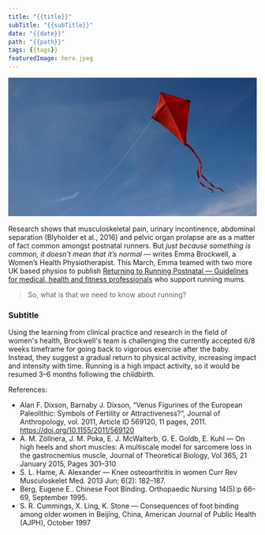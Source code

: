 ```yaml
---
title: "{{title}}"
subTitle: "{{subTitle}}"
date: "{{date}}"
path: "{{path}}"
tags: {{tags}}
featuredImage: hero.jpeg
---
```


![Kite](hero.jpeg)

Research shows that musculoskeletal pain, urinary incontinence, abdominal separation (Blyholder et al., 2016) and pelvic organ prolapse are as a matter of fact common amongst postnatal runners. But *just because something is common, it doesn’t mean that it’s normal* — writes Emma Brockwell, a Women’s Health Physiotherapist. This March, Emma teamed with two more UK based physios to publish [Returning to Running Postnatal — Guidelines for medical, health and fitness professionals](https://www.researchgate.net/publication/335928424_Returning_to_running_postnatal_-_guidelines_for_medical_health_and_fitness_professionals_managing_this_population#fullTextFileContent) who support running mums.

> So, what is that we need to know about running?

### Subtitle

Using the learning from clinical practice and research in the field of women's health, Brockwell's team is challenging the currently accepted 6/8 weeks timeframe for going back to vigorous exercise after the baby. Instead, they suggest a gradual return to physical activity, increasing impact and intensity with time. Running is a high impact activity, so it would be resumed 3–6 months following the childbirth.

References:

- Alan F. Dixson, Barnaby J. Dixson, “Venus Figurines of the European Paleolithic: Symbols of Fertility or Attractiveness?”, Journal of Anthropology, vol. 2011, Article ID 569120, 11 pages, 2011. https://doi.org/10.1155/2011/569120
- A. M. Zöllnera, J. M. Poka, E. J. McWalterb, G. E. Goldb, E. Kuhl — On high heels and short muscles: A multiscale model for sarcomere loss in the gastrocnemius muscle, Journal of Theoretical Biology, Vol 365, 21 January 2015, Pages 301–310
- S. L. Hame, A. Alexander — Knee osteoarthritis in women Curr Rev Musculoskelet Med. 2013 Jun; 6(2): 182–187.
- Berg, Eugene E.. Chinese Foot Binding. Orthopaedic Nursing 14(5):p 66–69, September 1995.
- S. R. Cummings, X. Ling, K. Stone — Consequences of foot binding among older women in Beijing, China, American Journal of Public Health (AJPH), October 1997